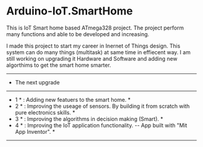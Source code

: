 # Arduino-IoT.SmartHome
This is IoT Smart home based ATmega328 project. The project perform many functions and able to be developed and increasing.

I made this project to start my career in Inernet of Things design.
This system can do many things (multitask) at same time in effiecent way. 
I am still working on upgrading it Hardware and Software and adding new algorthims to get the smart home smarter.

* *****************************************************************************************************  
- The next upgrade                                                                                     
* *****************************************************************************************************  
* 1 * : Adding new featuers to the smart home.                                                        *
* 2 * : Improving the useage of sensors. By building it from scratch with pure electronics skills.    * 
* 3 * : Improving the algorithms in decision making (Smart).                                          *
* 4 * : Improving the IoT application functionality. -- App built with "Mit App Inventor".            *
* *****************************************************************************************************  
